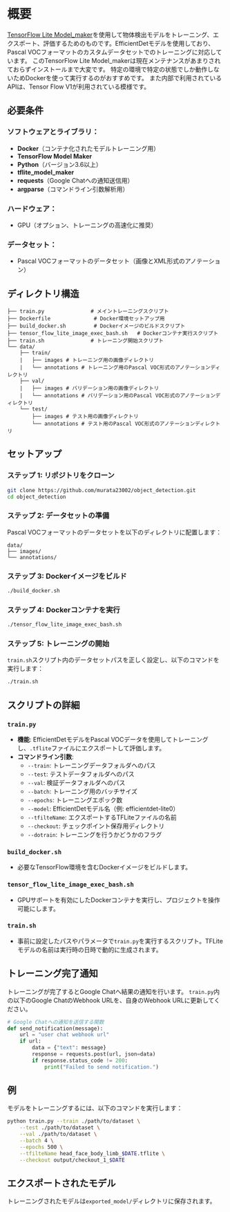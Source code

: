 
# 概要

[TensorFlow Lite Model_maker](https://github.com/tensorflow/examples/blob/master/tensorflow_examples/lite/model_maker/README.md)を使用して物体検出モデルをトレーニング、エクスポート、評価するためのものです。EfficientDetモデルを使用しており、Pascal VOCフォーマットのカスタムデータセットでのトレーニングに対応しています。
このTensorFlow Lite Model_makerは現在メンテナンスがあまりされておらずインストールまで大変です。
特定の環境で特定の状態でしか動作しないためDockerを使って実行するのがおすすめです。
また内部で利用されているAPIは、Tensor Flow V1が利用されている模様です。

## 必要条件

### ソフトウェアとライブラリ：
- **Docker**（コンテナ化されたモデルトレーニング用）
- **TensorFlow Model Maker**
- **Python**（バージョン3.6以上）
- **tflite_model_maker**
- **requests**（Google Chatへの通知送信用）
- **argparse**（コマンドライン引数解析用）

### ハードウェア：
- GPU（オプション、トレーニングの高速化に推奨）

### データセット：
- Pascal VOCフォーマットのデータセット（画像とXML形式のアノテーション）

## ディレクトリ構造

```
├── train.py               # メイントレーニングスクリプト
├── Dockerfile              # Docker環境セットアップ用
├── build_docker.sh         # Dockerイメージのビルドスクリプト
├── tensor_flow_lite_image_exec_bash.sh   # Dockerコンテナ実行スクリプト
├── train.sh               # トレーニング開始スクリプト
└── data/
    ├── train/            
    |   ├── images # トレーニング用の画像ディレクトリ
    |   └── annotations # トレーニング用のPascal VOC形式のアノテーションディレクトリ
    ├── val/
    |   ├── images # バリデーション用の画像ディレクトリ
    |   └── annotations # バリデーション用のPascal VOC形式のアノテーションディレクトリ
    └── test/
        ├── images # テスト用の画像ディレクトリ
        └── annotations # テスト用のPascal VOC形式のアノテーションディレクトリ
```
## セットアップ

### ステップ 1: リポジトリをクローン
```bash
git clone https://github.com/murata23002/object_detection.git
cd object_detection
```

### ステップ 2: データセットの準備
Pascal VOCフォーマットのデータセットを以下のディレクトリに配置します：
```
data/
├── images/
└── annotations/
```

### ステップ 3: Dockerイメージをビルド
```bash
./build_docker.sh
```

### ステップ 4: Dockerコンテナを実行
```bash
./tensor_flow_lite_image_exec_bash.sh
```

### ステップ 5: トレーニングの開始
`train.sh`スクリプト内のデータセットパスを正しく設定し、以下のコマンドを実行します：
```bash
./train.sh
```

## スクリプトの詳細

### `train.py`
- **機能**: EfficientDetモデルをPascal VOCデータを使用してトレーニングし、`.tflite`ファイルにエクスポートして評価します。
- **コマンドライン引数**:
  - `--train`: トレーニングデータフォルダへのパス
  - `--test`: テストデータフォルダへのパス
  - `--val`: 検証データフォルダへのパス
  - `--batch`: トレーニング用のバッチサイズ
  - `--epochs`: トレーニングエポック数
  - `--model`: EfficientDetモデル名（例: efficientdet-lite0）
  - `--tfilteName`: エクスポートするTFLiteファイルの名前
  - `--checkout`: チェックポイント保存用ディレクトリ
  - `--dotrain`: トレーニングを行うかどうかのフラグ

### `build_docker.sh`
- 必要なTensorFlow環境を含むDockerイメージをビルドします。

### `tensor_flow_lite_image_exec_bash.sh`
- GPUサポートを有効にしたDockerコンテナを実行し、プロジェクトを操作可能にします。

### `train.sh`
- 事前に設定したパスやパラメータで`train.py`を実行するスクリプト。TFLiteモデルの名前は実行時の日時で動的に生成されます。

## トレーニング完了通知

トレーニングが完了するとGoogle Chatへ結果の通知を行います。
`train.py`内の以下のGoogle ChatのWebhook URLを、自身のWebhook URLに更新してください。
```python
# Google Chatへの通知を送信する関数
def send_notification(message):
    url = "user chat webhook url" 
    if url:
        data = {"text": message}
        response = requests.post(url, json=data)
        if response.status_code != 200:
            print("Failed to send notification.")

```
## 例

モデルをトレーニングするには、以下のコマンドを実行します：
```bash
python train.py --train ./path/to/dataset \
    --test ./path/to/dataset \
    --val ./path/to/dataset \
    --batch 4 \
    --epochs 500 \
    --tfilteName head_face_body_limb_$DATE.tflite \
    --checkout output/checkout_1_$DATE
```

## エクスポートされたモデル

トレーニングされたモデルは`exported_model/`ディレクトリに保存されます。


